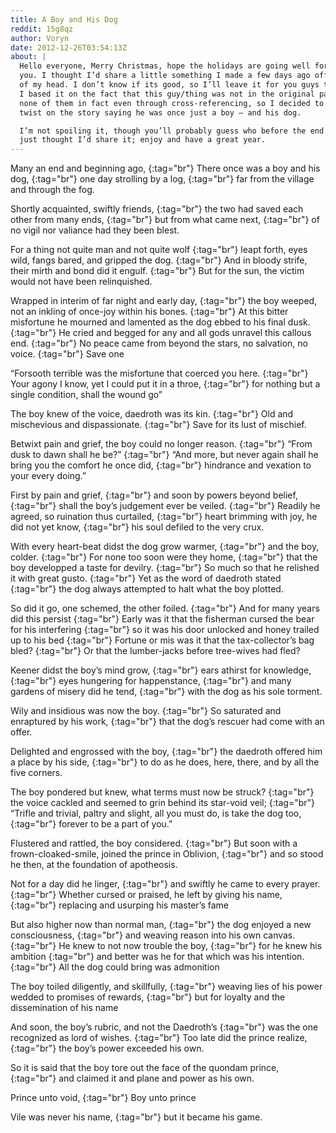 ```yaml
---
title: A Boy and His Dog
reddit: 15g8qz
author: Voryn
date: 2012-12-26T03:54:13Z
about: |
  Hello everyone, Merry Christmas, hope the holidays are going well for all of
  you. I thought I’d share a little something I made a few days ago off the top
  of my head. I don’t know if its good, so I’ll leave it for you guys to judge.
  I based it on the fact that this guy/thing was not in the original pantheons,
  none of them in fact even through cross-referencing, so I decided to put a
  twist on the story saying he was once just a boy – and his dog.

  I’m not spoiling it, though you’ll probably guess who before the end. Anyhow,
  just thought I’d share it; enjoy and have a great year.
---
```


Many an end and beginning ago, [](){:tag="br"}
There once was a boy and his dog, [](){:tag="br"}
one day strolling by a log, [](){:tag="br"}
far from the village and through the fog.

Shortly acquainted, swiftly friends, [](){:tag="br"}
the two had saved each other from many ends, [](){:tag="br"}
but from what came next, [](){:tag="br"}
of no vigil nor valiance had they been blest.

For a thing not quite man and not quite wolf [](){:tag="br"}
leapt forth, eyes wild, fangs bared, and gripped the dog. [](){:tag="br"}
And in bloody strife, their mirth and bond did it engulf. [](){:tag="br"}
But for the sun, the victim would not have been relinquished.

Wrapped in interim of far night and early day, [](){:tag="br"}
the boy weeped, not an inkling of once-joy within his bones. [](){:tag="br"}
At this bitter misfortune he mourned and lamented as the dog ebbed to his final
dusk. [](){:tag="br"}
He cried and begged for any and all gods unravel this callous end.
[](){:tag="br"}
No peace came from beyond the stars, no salvation, no voice. [](){:tag="br"}
Save one

“Forsooth terrible was the misfortune that coerced you here. [](){:tag="br"}
Your agony I know, yet I could put it in a throe, [](){:tag="br"}
for nothing but a single condition, shall the wound go”

The boy knew of the voice, daedroth was its kin. [](){:tag="br"}
Old and mischevious and dispassionate. [](){:tag="br"}
Save for its lust of mischief.

Betwixt pain and grief, the boy could no longer reason. [](){:tag="br"}
“From dusk to dawn shall he be?” [](){:tag="br"}
“And more, but never again shall he bring you the comfort he once did,
[](){:tag="br"}
hindrance and vexation to your every doing.”

First by pain and grief, [](){:tag="br"}
and soon by powers beyond belief, [](){:tag="br"}
shall the boy’s judgement ever be veiled. [](){:tag="br"}
Readily he agreed, so ruination thus curtailed, [](){:tag="br"}
heart brimming with joy, he did not yet know, [](){:tag="br"}
his soul defiled to the very crux.

With every heart-beat didst the dog grow warmer, [](){:tag="br"}
and the boy, colder. [](){:tag="br"}
For none too soon were they home, [](){:tag="br"}
that the boy developped a taste for devilry. [](){:tag="br"}
So much so that he relished it with great gusto. [](){:tag="br"}
Yet as the word of daedroth stated [](){:tag="br"}
the dog always attempted to halt what the boy plotted.

So did it go, one schemed, the other foiled. [](){:tag="br"}
And for many years did this persist [](){:tag="br"}
Early was it that the fisherman cursed the bear for his interfering
[](){:tag="br"}
so it was his door unlocked and honey trailed up to his bed [](){:tag="br"}
Fortune or mis was it that the tax-collector’s bag bled? [](){:tag="br"}
Or that the lumber-jacks before tree-wives had fled?

Keener didst the boy’s mind grow, [](){:tag="br"}
ears athirst for knowledge, [](){:tag="br"}
eyes hungering for happenstance, [](){:tag="br"}
and many gardens of misery did he tend, [](){:tag="br"}
with the dog as his sole torment.

Wily and insidious was now the boy. [](){:tag="br"}
So saturated and enraptured by his work, [](){:tag="br"}
that the dog’s rescuer had come with an offer.

Delighted and engrossed with the boy, [](){:tag="br"}
the daedroth offered him a place by his side, [](){:tag="br"}
to do as he does, here, there, and by all the five corners.

The boy pondered but knew, what terms must now be struck? [](){:tag="br"}
the voice cackled and seemed to grin behind its star-void veil; [](){:tag="br"}
“Trifle and trivial, paltry and slight, all you must do, is take the dog too,
[](){:tag="br"}
forever to be a part of you.”

Flustered and rattled, the boy considered. [](){:tag="br"}
But soon with a frown-cloaked-smile, joined the prince in Oblivion,
[](){:tag="br"}
and so stood he then, at the foundation of apotheosis.

Not for a day did he linger, [](){:tag="br"}
and swiftly he came to every prayer. [](){:tag="br"}
Whether cursed or praised, he left by giving his name, [](){:tag="br"}
replacing and usurping his master’s fame

But also higher now than normal man, [](){:tag="br"}
the dog enjoyed a new consciousness, [](){:tag="br"}
and weaving reason into his own canvas. [](){:tag="br"}
He knew to not now trouble the boy, [](){:tag="br"}
for he knew his ambition [](){:tag="br"}
and better was he for that which was his intention. [](){:tag="br"}
All the dog could bring was admonition

The boy toiled diligently, and skillfully, [](){:tag="br"}
weaving lies of his power wedded to promises of rewards, [](){:tag="br"}
but for loyalty and the dissemination of his name

And soon, the boy’s rubric, and not the Daedroth’s [](){:tag="br"}
was the one recognized as lord of wishes. [](){:tag="br"}
Too late did the prince realize, [](){:tag="br"}
the boy’s power exceeded his own.

So it is said that the boy tore out the face of the quondam prince,
[](){:tag="br"}
and claimed it and plane and power as his own.

Prince unto void, [](){:tag="br"}
Boy unto prince

Vile was never his name, [](){:tag="br"}
but it became his game.

